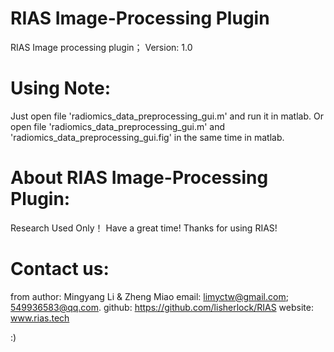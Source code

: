 # RIAS Image-Processing Plugin
RIAS Image processing plugin；
Version: 1.0

# Using Note:
Just open file 'radiomics_data_preprocessing_gui.m' and run it in matlab.
Or open file 'radiomics_data_preprocessing_gui.m' and 'radiomics_data_preprocessing_gui.fig' in the same time in matlab.

# About RIAS Image-Processing Plugin:
Research Used Only！
Have a great time!
Thanks for using RIAS!

# Contact us:
from author: Mingyang Li  &  Zheng Miao
email: limyctw@gmail.com;  549936583@qq.com.
github: https://github.com/lisherlock/RIAS
website: www.rias.tech

:)

